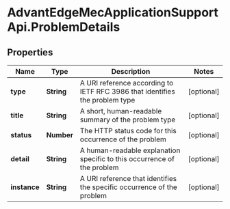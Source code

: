 # AdvantEdgeMecApplicationSupportApi.ProblemDetails

## Properties
Name | Type | Description | Notes
------------ | ------------- | ------------- | -------------
**type** | **String** | A URI reference according to IETF RFC 3986 that identifies the problem type | [optional] 
**title** | **String** | A short, human-readable summary of the problem type | [optional] 
**status** | **Number** | The HTTP status code for this occurrence of the problem | [optional] 
**detail** | **String** | A human-readable explanation specific to this occurrence of the problem | [optional] 
**instance** | **String** | A URI reference that identifies the specific occurrence of the problem | [optional] 


